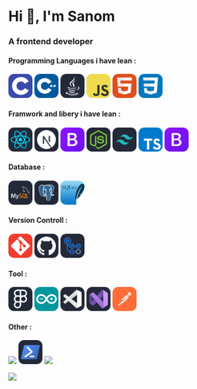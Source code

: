 <h1 align="left">Hi 👋, I'm Sanom </h1>
<h3 align="left">A frontend developer</h3>
<h4 align="left">Programming Languages i have lean :  </h4>
<p align="left">
     <img src="https://github.com/tandpfun/skill-icons/raw/main/icons/C.svg" width="48"> 
     <img src="https://github.com/tandpfun/skill-icons/raw/main/icons/CPP.svg" width="48"> 
     <img src="https://github.com/tandpfun/skill-icons/raw/main/icons/Java-Dark.svg" width="48"> 
     <img src="https://github.com/tandpfun/skill-icons/raw/main/icons/JavaScript.svg" width="48"> 
     <img src="https://github.com/tandpfun/skill-icons/raw/main/icons/HTML.svg" width="48"> 
     <img src="https://github.com/tandpfun/skill-icons/raw/main/icons/CSS.svg" width="48"> 
</p>
<h4 align="left">Framwork and libery i have lean : </h4>
<p align="left">
     <img src="https://github.com/tandpfun/skill-icons/raw/main/icons/React-Dark.svg" width="48"> 
     <img src="https://github.com/tandpfun/skill-icons/raw/main/icons/NextJS-Dark.svg" width="48"> 
     <img src="https://github.com/tandpfun/skill-icons/raw/main/icons/Bootstrap.svg" width="48"> 
     <img src="https://github.com/tandpfun/skill-icons/raw/main/icons/NodeJS-Dark.svg" width="48"> 
     <img src="https://github.com/tandpfun/skill-icons/raw/main/icons/TailwindCSS-Dark.svg" width="48"> 
     <img src="https://github.com/tandpfun/skill-icons/raw/main/icons/TypeScript.svg" width="48"> 
     <img src="https://github.com/tandpfun/skill-icons/raw/main/icons/Bootstrap.svg" width="48"> 
</p>
<h4 align="left">Database : </h4>
<p align="left">
     <img src="https://github.com/tandpfun/skill-icons/raw/main/icons/MySQL-Dark.svg" width="48"> 
     <img src="https://github.com/tandpfun/skill-icons/raw/main/icons/PostgreSQL-Dark.svg" width="48"> 
     <img src="https://github.com/tandpfun/skill-icons/raw/main/icons/SQLite.svg" width="48"> 
</p>
<h4 align="left">Version Controll :</h4>
<p align="left">
     <img src="https://github.com/tandpfun/skill-icons/raw/main/icons/Git.svg" width="48"> 
     <img src="https://github.com/tandpfun/skill-icons/raw/main/icons/Github-Dark.svg" width="48">     
     <img src="https://github.com/tandpfun/skill-icons/raw/main/icons/GithubActions-Dark.svg" width="48"> 
</p>
<h4 align="left">Tool :</h4>
<p align="left">
     <img src="https://github.com/tandpfun/skill-icons/raw/main/icons/Figma-Dark.svg" width="48"> 
     <img src="https://github.com/tandpfun/skill-icons/raw/main/icons/Arduino.svg" width="48"> 
     <img src="https://github.com/tandpfun/skill-icons/raw/main/icons/VSCode-Dark.svg" width="48"> 
     <img src="https://github.com/tandpfun/skill-icons/raw/main/icons/VisualStudio-Dark.svg" width="48"> 
     <img src="https://github.com/tandpfun/skill-icons/raw/main/icons/Postman.svg" width="48"> 
</p>
<h4 align="left">Other :</h4>
<p align="left">
     <img src="https://github.com/tandpfun/skill-icons/raw/main/icons/Npm-Dark.svg" width="48"> 
     <img src="https://github.com/tandpfun/skill-icons/raw/main/icons/Powershell-Dark.svg" width="48"> 
     <img src="https://github.com/tandpfun/skill-icons/raw/main/icons/Windows-Dark.svg" width="48"> 
</p>
<div>
        <img src="https://snek-rinsanoms-projects.vercel.app/"> 
</div>
